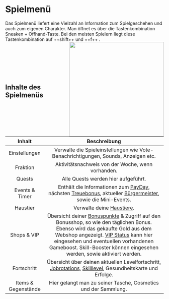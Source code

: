 # Spielmenü 

Das Spielmenü liefert eine Vielzahl an Information zum Spielgeschehen und auch zum eigenen Charakter. Man öffnet es über die Tastenkombination Sneaken + Offhand-Taste. Bei den meisten Spielern liegt diese Tastenkombination auf ++shift++ und  ++f++ . <img align="right" width="300" eight="150" src="../../../assets/image/icons/Spielmenü.png">
<br>
<br>
<br>
<br>
<br>
<br>
<br>

## Inhalte des Spielmenüs
| Inhalt | Beschreibung |
|:-:|:-:|
| Einstellungen | Verwalte die Spieleinstellungen wie Vote-Benachrichtigungen, Sounds, Anzeigen etc. |
| Fraktion | Aktivitätsnachweis von der Woche, wenn vorhanden. |
| Quests | Alle Quests werden hier aufgeführt. |
| Events & Timer | Enthält die Informationen zum [PayDay](../../pages/allgemein/payday.md), nächsten [Treuebonus](../../pages/allgemein/bonuspunkte.md), aktueller [Bürgermeister](../../pages/allgemein/bürgermeister.md), sowie die Mini-Events. |
| Haustier | Verwalte deine [Haustiere](../../pages/pets/allgemein.md). |
| Shops & VIP | Übersicht deiner [Bonuspunkte](../../pages/allgemein/bonuspunkte.md) & Zugriff auf den Bonusshop, so wie den täglichen Bonus. Ebenso wird das gekaufte Gold aus dem Webshop angezeigt. [VIP Status](../../pages/allgemein/vip.md) kann hier eingesehen und eventuellen vorhandenen Gameboost. Skill-Booster können eingesehen werden, sowie aktiviert werden. |
| Fortschritt | Übersicht über deinen aktuellen Levelfortschritt, [Jobrotations](../../pages/nebenjobs/nebenjobs.md), [Skilllevel](../../pages/skills/allgemein.md), Gesundheitskarte und Erfolge.|
| Items & Gegenstände | Hier gelangt man zu seiner Tasche, Cosmetics und der Sammlung. |
